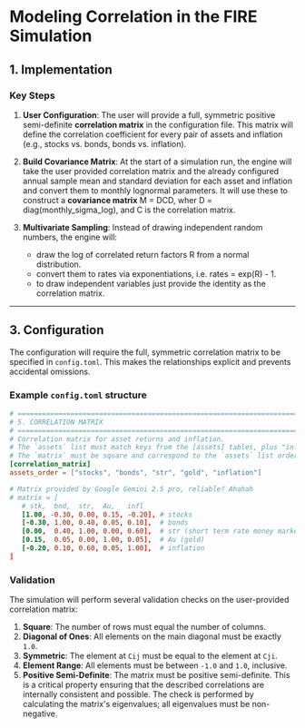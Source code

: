 # Modeling Correlation in the FIRE Simulation

## 1. Implementation

### Key Steps

1. **User Configuration**: The user will provide a full, symmetric positive semi-definite
   **correlation matrix** in the configuration file. This matrix will define the
   correlation coefficient for every pair of assets and inflation (e.g., stocks vs. bonds,
   bonds vs. inflation).

2. **Build Covariance Matrix**: At the start of a simulation run, the engine will take the
   user provided correlation matrix and the already configured annual sample mean and standard
   deviation for each asset and inflation and convert them to monthly lognormal parameters.
   It will use these to construct a **covariance matrix** M = DCD, wher D = diag(monthly_sigma_log),
   and C is the correlation matrix.

3. **Multivariate Sampling**: Instead of drawing independent random numbers, the engine will:
   - draw the log of correlated return factors R from a normal distribution.
   - convert them to rates via exponentiations, i.e. rates = exp(R) - 1.
   - to draw independent variables just provide the identity as the correlation matrix.

---

## 3. Configuration

The configuration will require the full, symmetric correlation matrix to be
specified in `config.toml`. This makes the relationships explicit and prevents
accidental omissions.

### Example `config.toml` structure

```toml
# ==============================================================================
# 5. CORRELATION MATRIX
# ==============================================================================
# Correlation matrix for asset returns and inflation.
# The `assets` list must match keys from the [assets] tables, plus "inflation".
# The `matrix` must be square and correspond to the `assets` list order.
[correlation_matrix]
assets_order = ["stocks", "bonds", "str", "gold", "inflation"]

# Matrix provided by Google Gemini 2.5 pro, reliable? Ahahah
# matrix = [
   # stk,  bnd,  str,  Au,   infl
   [1.00, -0.30, 0.00, 0.15, -0.20], # stocks
   [-0.30, 1.00, 0.40, 0.05, 0.10],  # bonds
   [0.00,  0.40, 1.00, 0.00, 0.60],  # str (short term rate money market)
   [0.15,  0.05, 0.00, 1.00, 0.05],  # Au (gold)
   [-0.20, 0.10, 0.60, 0.05, 1.00],  # inflation
]
```

### Validation

The simulation will perform several validation checks on the user-provided correlation matrix:

1. **Square**: The number of rows must equal the number of columns.
2. **Diagonal of Ones**: All elements on the main diagonal must be exactly `1.0`.
3. **Symmetric**: The element at `Cij` must be equal to the element at `Cji`.
4. **Element Range**: All elements must be between `-1.0` and `1.0`, inclusive.
5. **Positive Semi-Definite**: The matrix must be positive semi-definite. This is a critical
   property ensuring that the described correlations are internally consistent and possible. The
   check is performed by calculating the matrix's eigenvalues; all eigenvalues must be non-negative.
